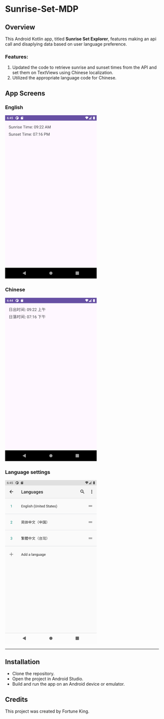 # Sunrise-Set-MDP

## Overview

This Android Kotlin app, titled **Sunrise Set Explorer**, features making an api call and disaplying data based on user language preference.

### Features:

1. Updated the code to retrieve sunrise and sunset times from the API and set them on TextViews using Chinese localization.
2. Utilized the appropriate language code for Chinese.


## App Screens

### English
<img src="screenshots/0_en.png" width="300" height="auto"/>

### Chinese
<img src="screenshots/1_zh.png" width="300" height="auto"/>

### Language settings
<img src="screenshots/2_language.png" width="300" height="auto"/>

<hr>

## Installation
- Clone the repository.
- Open the project in Android Studio.
- Build and run the app on an Android device or emulator.

## Credits
This project was created by Fortune King.
